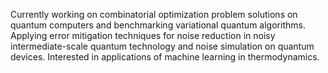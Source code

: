Currently working on combinatorial optimization problem solutions on quantum computers and benchmarking variational quantum algorithms. Applying error mitigation techniques for noise reduction in noisy intermediate-scale quantum technology and noise simulation on quantum devices. Interested in applications of machine learning in thermodynamics.